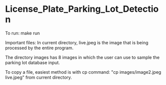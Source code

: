 # License_Plate_Parking_Lot_Detection

To run: 
make run

Important files:
In current directory, live.jpeg is the image that is being processed by the entire program.

The directory images has 8 images in which the user can use to sample the parking lot database input.

To copy a file, easiest method is with cp command: "cp images/image2.jpeg live.jpeg" from current directory.